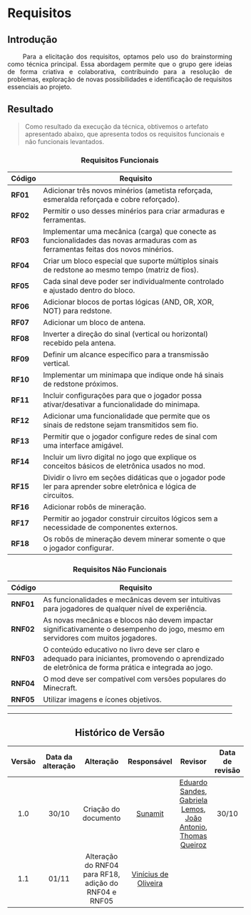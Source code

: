 # Requisitos

## Introdução

<div align="justify">&emsp;&emsp;
Para a elicitação dos requisitos, optamos pelo uso do brainstorming como técnica principal. Essa abordagem permite que o grupo gere ideias de forma criativa e colaborativa, contribuindo para a resolução de problemas, exploração de novas possibilidades e identificação de requisitos essenciais ao projeto.
</div>

## Resultado

> Como resultado da execução da técnica, obtivemos o artefato apresentado abaixo, que apresenta todos os requisitos
> funcionais e não funcionais levantados.

<center>

### Requisitos Funcionais

</center>

<div style="margin: 0 auto; width: fit-content;">

| Código   | Requisito                                                                                                                         |
| -------- | --------------------------------------------------------------------------------------------------------------------------------- |
| **RF01** | Adicionar três novos minérios (ametista reforçada, esmeralda reforçada e cobre reforçado).                                        |
| **RF02** | Permitir o uso desses minérios para criar armaduras e ferramentas.                                                                |
| **RF03** | Implementar uma mecânica (carga) que conecte as funcionalidades das novas armaduras com as ferramentas feitas dos novos minérios. |
| **RF04** | Criar um bloco especial que suporte múltiplos sinais de redstone ao mesmo tempo (matriz de fios).                                 |
| **RF05** | Cada sinal deve poder ser individualmente controlado e ajustado dentro do bloco.                                                  |
| **RF06** | Adicionar blocos de portas lógicas (AND, OR, XOR, NOT) para redstone.                                                             |
| **RF07** | Adicionar um bloco de antena.                                                                                                     |
| **RF08** | Inverter a direção do sinal (vertical ou horizontal) recebido pela antena.                                                        |
| **RF09** | Definir um alcance específico para a transmissão vertical.                                                                        |
| **RF10** | Implementar um minimapa que indique onde há sinais de redstone próximos.                                                          |
| **RF11** | Incluir configurações para que o jogador possa ativar/desativar a funcionalidade do minimapa.                                     |
| **RF12** | Adicionar uma funcionalidade que permite que os sinais de redstone sejam transmitidos sem fio.                                    |
| **RF13** | Permitir que o jogador configure redes de sinal com uma interface amigável.                                                       |
| **RF14** | Incluir um livro digital no jogo que explique os conceitos básicos de eletrônica usados no mod.                                   |
| **RF15** | Dividir o livro em seções didáticas que o jogador pode ler para aprender sobre eletrônica e lógica de circuitos.                  |
| **RF16** | Adicionar robôs de mineração.                                                                                                     |
| **RF17** | Permitir ao jogador construir circuitos lógicos sem a necessidade de componentes externos.                                        |
| **RF18** | Os robôs de mineração devem minerar somente o que o jogador configurar.                                                           |

</div>

<center>

### Requisitos Não Funcionais

</center>

<div style="margin: 0 auto; width: fit-content;">

| Código    | Requisito                                                                                                                                             |
| --------- | ----------------------------------------------------------------------------------------------------------------------------------------------------- |
| **RNF01** | As funcionalidades e mecânicas devem ser intuitivas para jogadores de qualquer nível de experiência.                                                  |
| **RNF02** | As novas mecânicas e blocos não devem impactar significativamente o desempenho do jogo, mesmo em servidores com muitos jogadores.                     |
| **RNF03** | O conteúdo educativo no livro deve ser claro e adequado para iniciantes, promovendo o aprendizado de eletrônica de forma prática e integrada ao jogo. |
| **RNF04** | O mod deve ser compatível com versões populares do Minecraft.                                                                                         |
| **RNF05** | Utilizar imagens e ícones objetivos.                                                                                                                  |

</div>

---

<center>

## Histórico de Versão

</center>

<div style="margin: 0 auto; width: fit-content;">

| Versão | Data da alteração |                       Alteração                       |                          Responsável                           |                                                                                             Revisor                                                                                              | Data de revisão |
| :----: | :---------------: | :---------------------------------------------------: | :------------------------------------------------------------: | :----------------------------------------------------------------------------------------------------------------------------------------------------------------------------------------------: | :-------------: |
|  1.0   |       30/10       |                 Criação do documento                  |             [Sunamit](https://github.com/Sunamit)              | [Eduardo Sandes](https://github.com/DiceRunner714), [Gabriela Lemos](https://github.com/heylisten64), [João Antonio](https://github.com/joaoseisei), [Thomas Queiroz](https://github.com/thmasq) |      30/10      |
|  1.1   |       01/11       | Alteração do RNF04 para RF18, adição do RNF04 e RNF05 | [Vinícius de Oliveira](https://github.com/ViniciussdeOliveira) |                                                                       <!--[nome](https://github.com/Usuario do github)-->                                                                        | <!-- xx/xx -->  |

</div>
